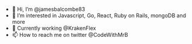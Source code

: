 - 👋 Hi, I’m @jamesbalcombe83
- 👀 I’m interested in Javascript, Go, React, Ruby on Rails, mongoDB and more
- 🌱 Currently working @KrakenFlex
- 📫 How to reach me on twitter @CodeWithMrB

<!---
jamesbalcombe83/jamesbalcombe83 is a ✨ special ✨ repository because its `README.md` (this file) appears on your GitHub profile.
You can click the Preview link to take a look at your changes.
--->
